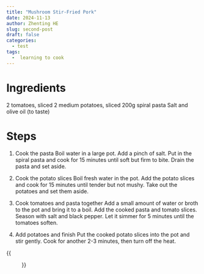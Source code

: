 ```yaml
---
title: "Mushroom Stir-Fried Pork"
date: 2024-11-13
author: Zhenting HE
slug: second-post
draft: false
categories:
  - test
tags:
  -  learning to cook
---
```

# Ingredients
2 tomatoes, sliced
2 medium potatoes, sliced
200g spiral pasta
Salt and olive oil (to taste)

# Steps
1. Cook the pasta
Boil water in a large pot. Add a pinch of salt.
Put in the spiral pasta and cook for 15 minutes until soft but firm to bite.
Drain the pasta and set aside.

2. Cook the potato slices
Boil fresh water in the pot.
Add the potato slices and cook for 15 minutes until tender but not mushy.
Take out the potatoes and set them aside.

3. Cook tomatoes and pasta together
Add a small amount of water or broth to the pot and bring it to a boil.
Add the cooked pasta and tomato slices. Season with salt and black pepper.
Let it simmer for 5 minutes until the tomatoes soften.

4. Add potatoes and finish
Put the cooked potato slices into the pot and stir gently.
Cook for another 2-3 minutes, then turn off the heat.

{{<figure src="/images/Recipe/2024-11-13.jpg" title="Learning to Cook Noodles, aka Survival Challenge haha" width="360">}}